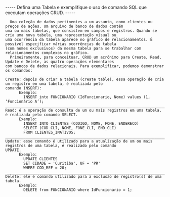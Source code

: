   ----- Defina uma Tabela e exemplifique o uso de comando SQL que executam operações CRUD. -----  

      Uma coleção de dados pertinentes a um assunto, como clientes ou preços de ações. Um arquivo de banco de dados contém
    uma ou mais tabelas, que consistem em campos e registros. Quando se cria uma nova tabela, uma representação visual ou
    uma ocorrência da tabela aparece no gráfico de relacionamentos. É possível especificar várias ocorrências de tabela 
    (com nomes exclusivos) da mesma tabela para se trabalhar com relacionamentos complexos no gráfico.
      Primeiramente, para conceituar, CRUD um acrônimo para Create, Read, Update e Delete, as quatro operações elementares
    com bancos de dados relacionais. Para exemplificar, podemos demonstrar os comandos:
    __________________________________________________________________________________________________________________
    Create: depois de criar a tabela (create table), essa operação de cria um registro em uma tabela, é realizada pelo 
    comando INSERT):
          Exemplo:
            INSERT into FUNCIONARIO (IdFuncionario, Nome) values (1, ‘Funcionário A’);
    ___________________________________________________________________________________________________________________
    Read: é a operação de consulta de um ou mais registros em uma tabela, é realizada pelo comando SELECT.
          Exemplo:
            INSERT INTO CLIENTES (CODIGO, NOME, FONE, ENDERECO)
            SELECT (COD_CLI, NOME, FONE_CLI, END_CLI)
            FROM CLIENTES_INATIVOS;
    ___________________________________________________________________________________________________________________
    Update: esse comando é utilizado para a atualização de um ou mais registros de uma tabela, é realizado pelo comando
    UPDATE. 
          Exemplo:
            UPDATE CLIENTES
            SET CIDADE = 'Curitiba', UF = 'PR'
            WHERE COD_REF = 20;
    ____________________________________________________________________________________________________________________
    Delete: ele é comando utilizado para a exclusão de registro(s) de uma tabela. 
          Exemplo:
            DELETE from FUNCIONARIO where IdFuncionario = 1;
